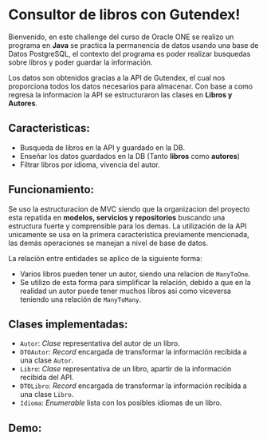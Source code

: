 # Consultor de libros con Gutendex!

Bienvenido, en este challenge del curso de Oracle ONE se realizo un programa en **Java** se practica la permanencia de
datos usando una base de Datos PostgreSQL, el contexto del programa es poder realizar busquedas sobre libros y poder
guardar
la información.

Los datos son obtenidos gracias a la API de Gutendex, el cual nos proporciona todos los datos necesarios para almacenar.
Con base a como regresa la informacion la API se estructuraron las clases en **Libros y Autores**.

## Caracteristicas:

- Busqueda de libros en la API y guardado en la DB.
- Enseñar los datos guardados en la DB (Tanto **libros** como **autores**)
- Filtrar libros por idioma, vivencia del autor.

## Funcionamiento:

Se uso la estructuracion de MVC siendo que la organizacion del proyecto esta repatida en **modelos, servicios y
repositorios**
buscando una estructura fuerte y comprensible para los demas. La utilización de la API unicamente se usa en la primera
caracteristica
previamente mencionada, las demás operaciones se manejan a nivel de base de datos.

La relación entre entidades se aplico de la siguiente forma:

- Varios libros pueden tener un autor, siendo una relacion de ```ManyToOne```.
- Se utilizo de esta forma para simplificar la relación, debido a que en la realidad un autor puede tener muchos libros
  asi como viceversa teniendo una relación de
  ``ManyToMany``.

## Clases implementadas:

- `Autor`: *Clase* representativa del autor de un libro.
- `DTOAutor`: *Record* encargada de transformar la información recibida a una clase `Autor`.
- `Libro`: *Clase* representativa de un libro, apartir de la información recibida del API.
- `DTOLibro`: *Record* encargada de transformar la información recibida a una clase `Libro`.
- `Idioma`: *Enumerable* lista con los posibles idiomas de un libro.

## Demo: